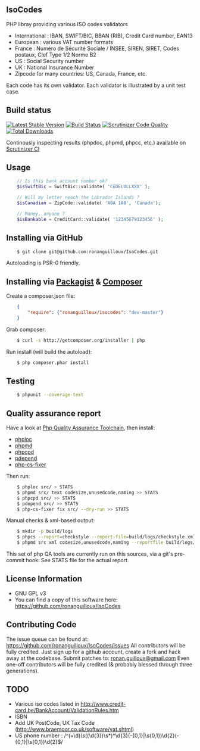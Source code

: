 IsoCodes
--------

PHP libray providing various ISO codes validators

* International : IBAN, SWIFT/BIC, BBAN (RIB), Credit Card number, EAN13
* European : various VAT number formats
* France : Numéro de Sécurité Sociale / INSEE, SIREN, SIRET, Codes postaux, Clef Type 1/2 Norme B2
* US : Social Security number
* UK : National Insurance Number
* Zipcode for many countries: US, Canada, France, etc.

Each code has its own validator.
Each validator is illustrated by a unit test case.


Build status
------------

[![Latest Stable Version](https://poser.pugx.org/ronanguilloux/IsoCodes/v/stable.png)](https://packagist.org/packages/ronanguilloux/IsoCodes) [![Build Status](https://secure.travis-ci.org/ronanguilloux/IsoCodes.png?branch=master)](http://travis-ci.org/ronanguilloux/IsoCodes) [![Scrutinizer Code Quality](https://scrutinizer-ci.com/g/ronanguilloux/IsoCodes/badges/quality-score.png?s=db3d0ec70de304f743065f3b628c809c4a48d46f)](https://scrutinizer-ci.com/g/ronanguilloux/IsoCodes/) [![Total Downloads](https://poser.pugx.org/ronanguilloux/IsoCodes/downloads.png)](https://packagist.org/packages/ronanguilloux/IsoCodes)


Continously inspecting results (phpdoc, phpmd, phpcc, etc.) available on [Scrutinizer CI](https://scrutinizer-ci.com/g/ronanguilloux/IsoCodes/inspections)


Usage
-----

``` php
    // Is this bank account number ok?
    $isSwiftBic = SwiftBic::validate( 'CEDELULLXXX' );

    // Will my letter reach the Labrador Islands ?
    $isCanadian = ZipCode::validate( 'A0A 1A0', 'Canada');

    // Money, anyone ?
    $isBankable = CreditCard::validate( '12345679123456' );
```


Installing via GitHub
---------------------

``` bash
    $ git clone git@github.com:ronanguilloux/IsoCodes.git
```

Autoloading is PSR-0 friendly.

Installing via [Packagist](https://packagist.org/packages/ronanguilloux/isocodes) & [Composer](http://getcomposer.org/doc/00-intro.md)
-----------------------------------

Create a composer.json file:

``` json
    {
        "require": {"ronanguilloux/isocodes": "dev-master"}
    }
```


Grab composer:

``` bash
    $ curl -s http://getcomposer.org/installer | php
```

Run install (will build the autoload):

``` bash
    $ php composer.phar install
```


Testing
-------

``` bash
    $ phpunit --coverage-text
```


Quality assurance report
------------------------

Have a look at [Php Quality Assurance Toolchain](http://phpqatools.org), then install:
* [phploc](https://github.com/sebastianbergmann/phploc)
* [phpmd](https://github.com/phpmd/phpmd)
* [phpcpd](https://github.com/sebastianbergmann/phpcpd)
* [pdepend](https://github.com/pdepend/pdepend)
* [php-cs-fixer](https://github.com/fabpot/PHP-CS-Fixer)

Then run:

``` bash
    $ phploc src/ > STATS
    $ phpmd src/ text codesize,unusedcode,naming >> STATS
    $ phpcpd src/ >> STATS
    $ pdepend src/ >> STATS
    $ php-cs-fixer fix src/ --dry-run >> STATS
```

Manual checks & xml-based output:

``` bash
    $ mkdir -p build/logs
    $ phpcs --report=checkstyle --report-file=build/logs/checkstyle.xml --standard=Symfony2 --ignore=*.html.php,*.config.php,*.twig.php src
    $ phpmd src xml codesize,unusedcode,naming --reportfile build/logs/pmd.xml

```

This set of php QA tools are currently run on this sources, via a git's pre-commit hook: See STATS file for the actual report.


License Information
-------------------

* GNU GPL v3
* You can find a copy of this software here: https://github.com/ronanguilloux/IsoCodes


Contributing Code
-----------------

The issue queue can be found at: https://github.com/ronanguilloux/IsoCodes/issues
All contributors will be fully credited. Just sign up for a github account, create a fork and hack away at the codebase.
Submit patches to: ronan.guilloux@gmail.com
Even one-off contributors will be fully credited (& probably blessed through three generations).


TODO
----

* Various iso codes listed in http://www.credit-card.be/BankAccount/ValidationRules.htm
* ISBN
* Add UK PostCode, UK Tax Code (http://www.braemoor.co.uk/software/vat.shtml)
* US phone number : /^(\+\d)*\s*(\(\d{3}\)\s*)*\d{3}(-{0,1}|\s{0,1})\d{2}(-{0,1}|\s{0,1})\d{2}$/
